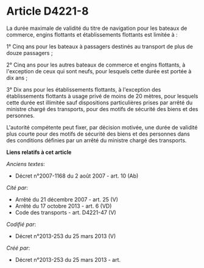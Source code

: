 # Article D4221-8

La durée maximale de validité du titre de navigation pour les bateaux de commerce, engins flottants et établissements
flottants est limitée à :

1° Cinq ans pour les bateaux à passagers destinés au transport de plus de douze passagers ;

2° Cinq ans pour les autres bateaux de commerce et engins flottants, à l'exception de ceux qui sont neufs, pour lesquels
cette durée est portée à dix ans ;

3° Dix ans pour les établissements flottants, à l'exception des établissements flottants à usage privé de moins de 20 mètres,
pour lesquels cette durée est illimitée sauf dispositions particulières prises par arrêté du ministre chargé des transports,
pour des motifs de sécurité des biens et des personnes.

L'autorité compétente peut fixer, par décision motivée, une durée de validité plus courte pour des motifs de sécurité des
biens et des personnes dans des conditions définies par un arrêté du ministre chargé des transports.

**Liens relatifs à cet article**

_Anciens textes_:

  - Décret n°2007-1168 du 2 août 2007 - art. 10 (Ab)

_Cité par_:

  - Arrêté du 21 décembre 2007 - art. 25 (V)
  - Arrêté du 17 octobre 2013 - art. 6 (VD)
  - Code des transports - art. D4221-47 (V)

_Codifié par_:

  - Décret n°2013-253 du 25 mars 2013 (V)

_Créé par_:

  - Décret n°2013-253 du 25 mars 2013 - art.
